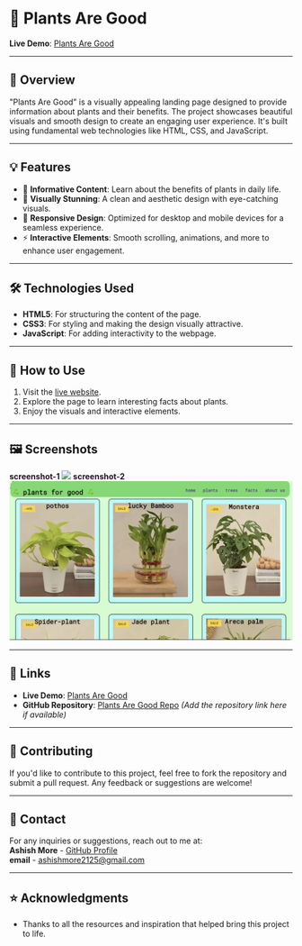 # 🌱 Plants Are Good

**Live Demo**: [Plants Are Good](https://ashish-more-02.github.io/Plants-are-good/)

---

## 📖 Overview

"Plants Are Good" is a visually appealing landing page designed to provide information about plants and their benefits. The project showcases beautiful visuals and smooth design to create an engaging user experience. It's built using fundamental web technologies like HTML, CSS, and JavaScript.

---

## 💡 Features

- 🌿 **Informative Content**: Learn about the benefits of plants in daily life.
- 🎨 **Visually Stunning**: A clean and aesthetic design with eye-catching visuals.
- 📱 **Responsive Design**: Optimized for desktop and mobile devices for a seamless experience.
- ⚡ **Interactive Elements**: Smooth scrolling, animations, and more to enhance user engagement.

---

## 🛠️ Technologies Used

- **HTML5**: For structuring the content of the page.
- **CSS3**: For styling and making the design visually attractive.
- **JavaScript**: For adding interactivity to the webpage.

---

## 🚀 How to Use

1. Visit the [live website](https://ashish-more-02.github.io/Plants-are-good/).
2. Explore the page to learn interesting facts about plants.
3. Enjoy the visuals and interactive elements.

---

## 🖼️ Screenshots

**screenshot-1**
<img src="./images/screenshots/s1.png">
**screenshot-2**
<img src="./images/screenshots/s2.png">

---

## 🔗 Links

- **Live Demo**: [Plants Are Good](https://ashish-more-02.github.io/Plants-are-good/)
- **GitHub Repository**: [Plants Are Good Repo](#) _(Add the repository link here if available)_

---

## 🤝 Contributing

If you'd like to contribute to this project, feel free to fork the repository and submit a pull request. Any feedback or suggestions are welcome!

---

## 📧 Contact

For any inquiries or suggestions, reach out to me at:  
**Ashish More** - [GitHub Profile](https://github.com/ashish-more-02)  
**email** - ashishmore2125@gmail.com

---

## ⭐ Acknowledgments

- Thanks to all the resources and inspiration that helped bring this project to life.
